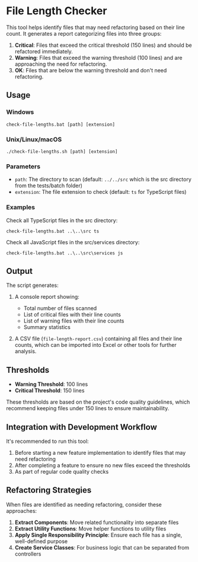 # File Length Checker

This tool helps identify files that may need refactoring based on their line count. It generates a report categorizing files into three groups:

1. **Critical**: Files that exceed the critical threshold (150 lines) and should be refactored immediately.
2. **Warning**: Files that exceed the warning threshold (100 lines) and are approaching the need for refactoring.
3. **OK**: Files that are below the warning threshold and don't need refactoring.

## Usage

### Windows

```
check-file-lengths.bat [path] [extension]
```

### Unix/Linux/macOS

```
./check-file-lengths.sh [path] [extension]
```

### Parameters

- `path`: The directory to scan (default: `../../src` which is the src directory from the tests/batch folder)
- `extension`: The file extension to check (default: `ts` for TypeScript files)

### Examples

Check all TypeScript files in the src directory:

```
check-file-lengths.bat ..\..\src ts
```

Check all JavaScript files in the src/services directory:

```
check-file-lengths.bat ..\..\src\services js
```

## Output

The script generates:

1. A console report showing:
   - Total number of files scanned
   - List of critical files with their line counts
   - List of warning files with their line counts
   - Summary statistics

2. A CSV file (`file-length-report.csv`) containing all files and their line counts, which can be imported into Excel or other tools for further analysis.

## Thresholds

- **Warning Threshold**: 100 lines
- **Critical Threshold**: 150 lines

These thresholds are based on the project's code quality guidelines, which recommend keeping files under 150 lines to ensure maintainability.

## Integration with Development Workflow

It's recommended to run this tool:

1. Before starting a new feature implementation to identify files that may need refactoring
2. After completing a feature to ensure no new files exceed the thresholds
3. As part of regular code quality checks

## Refactoring Strategies

When files are identified as needing refactoring, consider these approaches:

1. **Extract Components**: Move related functionality into separate files
2. **Extract Utility Functions**: Move helper functions to utility files
3. **Apply Single Responsibility Principle**: Ensure each file has a single, well-defined purpose
4. **Create Service Classes**: For business logic that can be separated from controllers